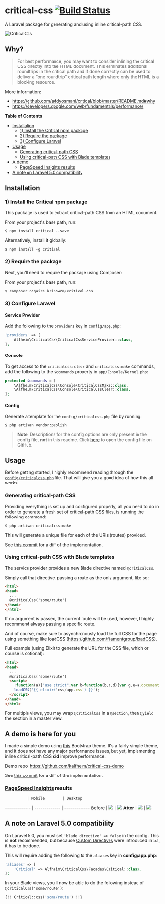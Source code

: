 # critical-css [![Build Status](https://travis-ci.org/kalfheim/critical-css.svg)](https://travis-ci.org/kalfheim/critical-css)

A Laravel package for generating and using inline critical-path CSS.

![CriticalCss](https://i.imgur.com/ZIGgtAz.gif)

## Why?

> For best performance, you may want to consider inlining the critical CSS directly into the HTML document. This eliminates additional roundtrips in the critical path and if done correctly can be used to deliver a “one roundtrip” critical path length where only the HTML is a blocking resource.

More information:

- https://github.com/addyosmani/critical/blob/master/README.md#why
- https://developers.google.com/web/fundamentals/performance/

**Table of Contents**

- [Installation](#installation)
    - [1) Install the Critical npm package](#1-install-the-critical-npm-package)
    - [2) Require the package](#2-require-the-package)
    - [3) Configure Laravel](#3-configure-laravel)
- [Usage](#usage)
    - [Generating critical-path CSS](#generating-critical-path-css)
    - [Using critical-path CSS with Blade templates](#using-critical-path-css-with-blade-templates)
- [A demo](#a-demo)
    - [PageSpeed Insights results](#pagespeed-insights-results)
- [A note on Laravel 5.0 compatibility](#a-note-on-laravel-50-compatibility)

## Installation

### 1) Install the Critical npm package

This package is used to extract critical-path CSS from an HTML document.

From your project's base path, run:

    $ npm install critical --save

Alternatively, install it globally:

    $ npm install -g critical

### 2) Require the package

Next, you'll need to require the package using Composer:

From your project's base path, run:

    $ composer require krisawzm/critical-css

### 3) Configure Laravel

#### Service Provider

Add the following to the `providers` key in `config/app.php`:

``` php
'providers' => [
    Alfheim\CriticalCss\CriticalCssServiceProvider::class,
];
```

#### Console

To get access to the `criticalcss:clear` and `criticalcss:make` commands, add the following to the `$commands` property in `app/Console/Kernel.php`:

``` php
protected $commands = [
    \Alfheim\CriticalCss\Console\CriticalCssMake::class,
    \Alfheim\CriticalCss\Console\CriticalCssClear::class,
];
```

#### Config

Generate a template for the `config/criticalcss.php` file by running:

    $ php artisan vendor:publish

> **Note:** Descriptions for the config options are only present in the config file, **not** in this readme. Click [here](https://github.com/kalfheim/critical-css/blob/master/src/config/criticalcss.php) to open the config file on GitHub.

## Usage

Before getting started, I highly recommend reading through the [`config/criticalcss.php`](src/config/criticalcss.php) file. That will give you a good idea of how this all works.

### Generating critical-path CSS

Providing everything is set up and configured properly, all you need to do in order to generate a fresh set of critical-path CSS files, is running the following command:

    $ php artisan criticalcss:make

This will generate a unique file for each of the URIs (routes) provided.

See [this commit](https://github.com/kalfheim/critical-css-demo/commit/8288ba8971fc7381ef933affdde3b3d71c5475e3) for a diff of the implementation.

### Using critical-path CSS with Blade templates

The service provider provides a new Blade directive named `@criticalCss`.

Simply call that directive, passing a route as the only argument, like so:

``` html
<html>
<head>
  ...
  @criticalCss('some/route')
</head>
</html>
```

If no argument is passed, the current route will be used, however, I highly recommend always passing a specific route.

And of course, make sure to asynchronously load the full CSS for the page using something like loadCSS (https://github.com/filamentgroup/loadCSS).

Full example (using Elixir to generate the URL for the CSS file, which or course is optional):

``` html
<html>
<head>
  ...
  @criticalCss('some/route')
  <script>
    !function(a){"use strict";var b=function(b,c,d){var g,e=a.document,f=e.createElement("link");if(c)g=c;else{var h=(e.body||e.getElementsByTagName("head")[0]).childNodes;g=h[h.length-1]}var i=e.styleSheets;f.rel="stylesheet",f.href=b,f.media="only x",g.parentNode.insertBefore(f,c?g:g.nextSibling);var j=function(a){for(var b=f.href,c=i.length;c--;)if(i[c].href===b)return a();setTimeout(function(){j(a)})};return f.onloadcssdefined=j,j(function(){f.media=d||"all"}),f};"undefined"!=typeof module?module.exports=b:a.loadCSS=b}("undefined"!=typeof global?global:this);
    loadCSS('{{ elixir('css/app.css') }}');
  </script>
</head>
</html>
```

For multiple views, you may wrap `@criticalCss` in a `@section`, then `@yield` the section in a master view.

## A demo is here for you

I made a simple demo using [this](http://startbootstrap.com/template-overviews/clean-blog/) Bootstrap theme. It's a fairly simple theme, and it does not have any major performance issues, but yet, implementing inline critical-path CSS **did** improve performance.

Demo repo: https://github.com/kalfheim/critical-css-demo

See [this commit](https://github.com/kalfheim/critical-css-demo/commit/8288ba8971fc7381ef933affdde3b3d71c5475e3) for a diff of the implementation.

### [PageSpeed Insights](https://developers.google.com/speed/pagespeed/insights/) results

              | Mobile        | Desktop
------------- | ------------- | -------------
Before | <img src="https://i.imgur.com/86VyVgB.png"> | <img src="https://i.imgur.com/rS9j8Iq.png">
**After** | <img src="https://i.imgur.com/iSMjzCs.png"> | <img src="https://i.imgur.com/d86k0vj.png">

## A note on Laravel 5.0 compatibility

On Laravel 5.0, you must set `'blade_directive' => false` in the config. This is **not** recommended, but because [Custom Directives](http://laravel.com/docs/5.1/blade#extending-blade) were introduced in 5.1, it has to be done.

This will require adding the following to the `aliases` key in **config/app.php**:

``` php
'aliases' => [
    'Critical' => Alfheim\CriticalCss\Facades\Critical::class,
];
```

In your Blade views, you'll now be able to do the following instead of `@criticalCss('some/route')`:

``` php
{!! Critical::css('some/route') !!}
```
